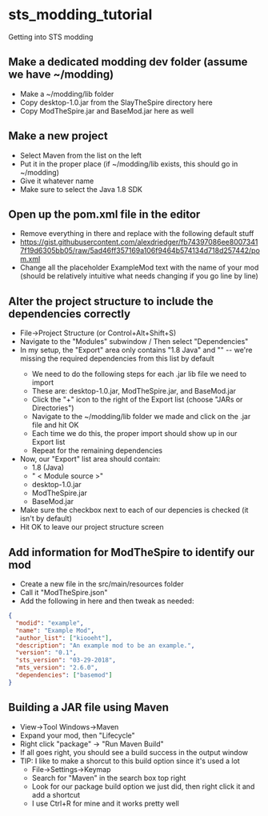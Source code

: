 # sts_modding_tutorial
Getting into STS modding

## Make a dedicated modding dev folder (assume we have ~/modding)
  - Make a ~/modding/lib folder
  - Copy desktop-1.0.jar from the SlayTheSpire directory here
  - Copy ModTheSpire.jar and BaseMod.jar here as well

## Make a new project 
  - Select Maven from the list on the left
  - Put it in the proper place (if ~/modding/lib exists, this should go in ~/modding)
  - Give it whatever name
  - Make sure to select the Java 1.8 SDK

## Open up the pom.xml file in the editor
  - Remove everything in there and replace with the following default stuff
  - https://gist.githubusercontent.com/alexdriedger/fb74397086ee80073417f19d6305bb05/raw/5ad46ff357169a106f9464b574134d718d257442/pom.xml
  - Change all the placeholder ExampleMod text with the name of your mod (should be relatively intuitive what needs changing if you go line by line)

## Alter the project structure to include the dependencies correctly
  - File->Project Structure (or Control+Alt+Shift+S)
  - Navigate to the "Modules" subwindow / Then select "Dependencies"
  - In my setup, the "Export" area only contains "1.8 Java" and "<Module Source>" -- we're missing the required dependencies from this list by default
      * We need to do the following steps for each .jar lib file we need to import
      * These are: desktop-1.0.jar, ModTheSpire.jar, and BaseMod.jar
      * Click the "+" icon to the right of the Export list (choose "JARs or Directories")
      * Navigate to the ~/modding/lib folder we made and click on the .jar file and hit OK
      * Each time we do this, the proper import should show up in our Export list
      * Repeat for the remaining dependencies
  - Now, our "Export" list area should contain:
      * 1.8 (Java)
      * " < Module source >"
      * desktop-1.0.jar
      * ModTheSpire.jar
      * BaseMod.jar
  - Make sure the checkbox next to each of our depencies is checked (it isn't by default)
  - Hit OK to leave our project structure screen

## Add information for ModTheSpire to identify our mod
  - Create a new file in the src/main/resources folder
  - Call it "ModTheSpire.json"
  - Add the following in here and then tweak as needed:
```json 
{
  "modid": "example",
  "name": "Example Mod",
  "author_list": ["kiooeht"],
  "description": "An example mod to be an example.",
  "version": "0.1",
  "sts_version": "03-29-2018",
  "mts_version": "2.6.0",
  "dependencies": ["basemod"]
}
```

## Building a JAR file using Maven
  - View->Tool Windows->Maven
  - Expand your mod, then "Lifecycle"
  - Right click "package" -> "Run Maven Build"
  - If all goes right, you should see a build success in the output window
  - TIP: I like to make a shorcut to this build option since it's used a lot
    * File->Settings->Keymap
    * Search for "Maven" in the search box top right
    * Look for our package build option we just did, then right click it and add a shortcut
    * I use Ctrl+R for mine and it works pretty well

